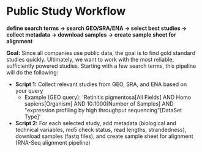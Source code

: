 # Public Study Workflow 
**define search terms → search GEO/SRA/ENA → select best studies → collect metadata → download samples → create sample sheet for alignment**

**Goal:** Since all companies use public data, the goal is to find gold standard studies quickly. Ultimately, we want to work with the most reliable, sufficiently powered studies. Starting with a few search terms, this pipeline will do the following:
- **Script 1:** Collect relevant studies from GEO, SRA, and ENA based on your query
	- Example (GEO query): 'Retinitis pigmentosa[All Fields] AND Homo sapiens[Organism] AND 10:1000[Number of Samples] AND "expression profiling by high throughput sequencing"[DataSet Type]'
- **Script 2:** For each selected study, add metadata (biological and technical variables, md5 check status, read lengths, strandedness), download samples (fastq files), and create sample sheet for alignment (RNA-Seq alignment pipeline)
